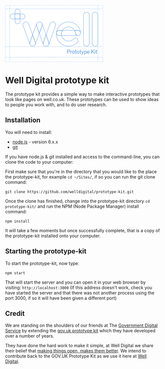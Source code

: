 ![Prototype Kit Logo](https://raw.githubusercontent.com/welldigital/prototype-kit/master/public/images/pkit.png)

# Well Digital prototype kit

The prototype kit provides a simple way to make interactive prototypes that look like pages on well.co.uk. These prototypes can be used to show ideas to people you work with, and to do user research.

## Installation

You will need to install:

- [node.js](https://nodejs.org/) - version 6.x.x
- [git](https://git-scm.com/)

If you have node.js & git installed and access to the command-line, you can clone the code to your computer:

First make sure that you're in the directory that you would like to the place the prototype-kit, for example `cd ~/Sites/`, if so you can run the git clone command:

```shell
git clone https://github.com/welldigital/prototype-kit.git
```

Once the clone has finished, change into the prototype-kit directory `cd prototype-kit/` and run the NPM (Node Package Manager) install command:

```shell
npm install
```

It will take a few moments but once successfully complete, that is a copy of the prototype-kit installed onto your computer.

## Starting the prototype-kit

To start the prototype-kit, now type:

```shell
npm start
```

That will start the server and you can open it in your web browser by visiting: `http://localhost:3000` (If this address doesn't work, check you have started the server and that there was not another process using the port 3000, if so it will have been given a different port)

## Credit

We are standing on the shoulders of our friends at The [Government Digital Service](https://www.gov.uk/government/organisations/government-digital-service) by extending the [gov.uk prototype kit](https://govuk-prototype-kit.herokuapp.com/docs/about) which they have developed over a number of years.

They have done the hard work to make it simple, at Well Digital we share their belief that [making things open, makes them better](https://www.gov.uk/design-principles#tenth). We intend to contribute back to the GOV.UK Prototype Kit as we use it here at [Well Digital](http://digital.well.co.uk).
